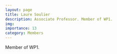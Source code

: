 ```yaml
---
layout: page
title: Laure Soulier
description: Associate Professor. Member of WP1.
img:
importance: 13
category: Members
---
```


Member of WP1.
